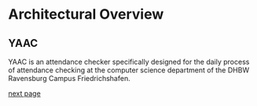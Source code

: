 # Architectural Overview

## YAAC

YAAC is an attendance checker specifically designed for the daily process of attendance checking at the computer science department of the DHBW Ravensburg Campus Friedrichshafen.

[next page](/Pages2/1.IntroductionAndGoals.md)